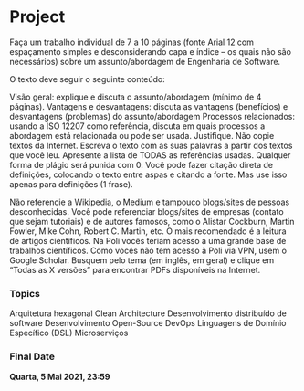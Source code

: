 # Project

Faça um trabalho individual de 7 a 10 páginas (fonte Arial 12 com espaçamento simples e desconsiderando capa e índice – os quais não são necessários) sobre um assunto/abordagem de Engenharia de Software.

O texto deve seguir o seguinte conteúdo:

Visão geral: explique e discuta o assunto/abordagem (mínimo de 4 páginas).
Vantagens e desvantagens: discuta as vantagens (benefícios) e desvantagens (problemas) do assunto/abordagem
Processos relacionados: usando a ISO 12207 como referência, discuta em quais processos a abordagem está relacionada ou pode ser usada. Justifique.
Não copie textos da Internet. Escreva o texto com as suas palavras a partir dos textos que você leu. Apresente a lista de TODAS as referências usadas. Qualquer forma de plágio será punida com 0. Você pode fazer citação direta de definições, colocando o texto entre aspas e citando a fonte. Mas use isso apenas para definições (1 frase).

Não referencie a Wikipedia, o Medium e tampouco blogs/sites de pessoas desconhecidas. Você pode referenciar blogs/sites de empresas (contato que sejam tutoriais) e de autores famosos, como o Alistar Cockburn, Martin Fowler, Mike Cohn, Robert C. Martin,  etc. O mais recomendado é a leitura de artigos científicos. Na Poli vocês teriam acesso a uma grande base de trabalhos científicos. Como vocês não tem acesso à Poli via VPN, usem o Google Scholar. Busquem pelo tema (em inglês, em geral) e clique em “Todas as X versões” para encontrar PDFs disponíveis na Internet.

### Topics
Arquitetura hexagonal
Clean Architecture
Desenvolvimento distribuído de software
Desenvolvimento Open-Source
DevOps
Linguagens de Domínio Específico (DSL)
Microserviços

### Final Date
**Quarta, 5 Mai 2021, 23:59**